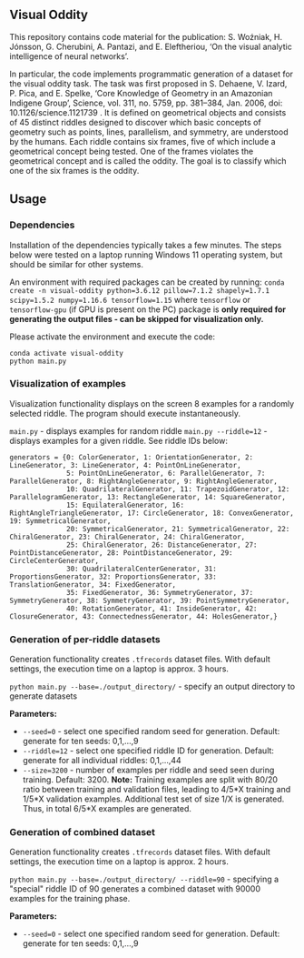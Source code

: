 ## Visual Oddity

This repository contains code material for the publication: 
S. Woźniak, H. Jónsson, G. Cherubini, A. Pantazi, and E. Eleftheriou, ‘On the visual analytic intelligence of neural networks’.

In particular, the code implements programmatic generation of a dataset for the visual oddity task. The task was first proposed in S. Dehaene, V. Izard, P. Pica, and E. Spelke, ‘Core Knowledge of Geometry in an Amazonian Indigene Group’, Science, vol. 311, no. 5759, pp. 381–384, Jan. 2006, doi: 10.1126/science.1121739 . It is defined on geometrical objects and consists of 45 distinct riddles designed to discover which basic concepts of geometry such as points, lines, parallelism, and symmetry, are understood by the humans. Each riddle contains six frames, five of which include a geometrical concept being tested. One of the frames violates the geometrical concept and is called the oddity. The goal is to classify which one of the six frames is the oddity. 

## Usage

### Dependencies

Installation of the dependencies typically takes a few minutes. The steps below were tested on a laptop running Windows 11 operating system, but should be similar for other systems.

An environment with required packages can be created by running:
`conda create -n visual-oddity python=3.6.12 pillow=7.1.2 shapely=1.7.1 scipy=1.5.2 numpy=1.16.6 tensorflow=1.15`
where `tensorflow` or `tensorflow-gpu` (if GPU is present on the PC) package is 
**only required for generating the output files - can be skipped for visualization only.**

Please activate the environment and execute the code:
```
conda activate visual-oddity
python main.py
```

### Visualization of examples
Visualization functionality displays on the screen 8 examples for a randomly selected riddle.
The program should execute instantaneously. 

`main.py` - displays examples for random riddle
`main.py --riddle=12` - displays examples for a given riddle. See riddle IDs below:

```
generators = {0: ColorGenerator, 1: OrientationGenerator, 2: LineGenerator, 3: LineGenerator, 4: PointOnLineGenerator,
              5: PointOnLineGenerator, 6: ParallelGenerator, 7: ParallelGenerator, 8: RightAngleGenerator, 9: RightAngleGenerator,
              10: QuadrilateralGenerator, 11: TrapezoidGenerator, 12: ParallelogramGenerator, 13: RectangleGenerator, 14: SquareGenerator,
              15: EquilateralGenerator, 16: RightAngleTriangleGenerator, 17: CircleGenerator, 18: ConvexGenerator, 19: SymmetricalGenerator,
              20: SymmetricalGenerator, 21: SymmetricalGenerator, 22: ChiralGenerator, 23: ChiralGenerator, 24: ChiralGenerator,
              25: ChiralGenerator, 26: DistanceGenerator, 27: PointDistanceGenerator, 28: PointDistanceGenerator, 29: CircleCenterGenerator,
              30: QuadrilateralCenterGenerator, 31: ProportionsGenerator, 32: ProportionsGenerator, 33: TranslationGenerator, 34: FixedGenerator,
              35: FixedGenerator, 36: SymmetryGenerator, 37: SymmetryGenerator, 38: SymmetryGenerator, 39: PointSymmetryGenerator,
              40: RotationGenerator, 41: InsideGenerator, 42: ClosureGenerator, 43: ConnectednessGenerator, 44: HolesGenerator,}
```

### Generation of per-riddle datasets

Generation functionality creates `.tfrecords` dataset files.
With default settings, the execution time on a laptop is approx. 3 hours.

`python main.py --base=./output_directory/` - specify an output directory to generate datasets

**Parameters:**
* `--seed=0` - select one specified random seed for generation. Default: generate for ten seeds: 0,1,...,9
* `--riddle=12` - select one specified riddle ID for generation. Default: generate for all individual riddles: 0,1,...,44
* `--size=3200` - number of examples per riddle and seed seen during training. Default: 3200. 
**Note:** Training examples are split with 80/20 ratio between training and validation files, leading to 4/5\*X training and 1/5\*X validation examples. Additional test set of size 1/X is generated. Thus, in total 6/5\*X examples are generated.  


### Generation of combined dataset

Generation functionality creates `.tfrecords` dataset files.
With default settings, the execution time on a laptop is approx. 2 hours.

`python main.py --base=./output_directory/ --riddle=90` - specifying a "special" riddle ID of 90 generates a combined dataset with 90000 examples for the training phase. 

**Parameters:**
* `--seed=0` - select one specified random seed for generation. Default: generate for ten seeds: 0,1,...,9

